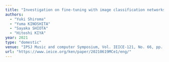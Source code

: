 ```yaml
---
title: "Investigation on fine-tuning with image classification networks for deep neural network-based musical instrument classification"
authors:
  - "Yuki Shiroma"
  - "Yuma KINOSHITA"
  - "Sayaka SHIOTA"
  - "Hitoshi KIYA"
year: 2021
type: "domestic"
venue: "IPSJ Music and computer Symposium, Vol. IEICE-121, No. 66, pp. 75-79, オンライン開催, 2021-06-19."
url: "https://www.ieice.org/ken/paper/20210619MCe1/eng/"
---
```

